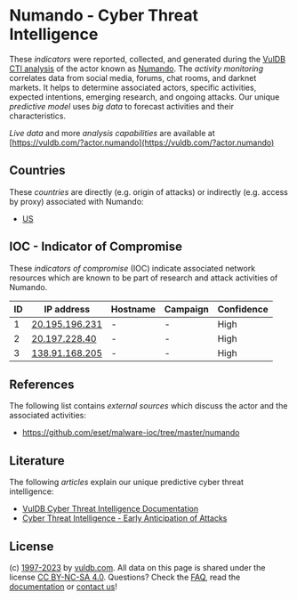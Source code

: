 # Numando - Cyber Threat Intelligence

These _indicators_ were reported, collected, and generated during the [VulDB CTI analysis](https://vuldb.com/?kb.cti) of the actor known as [Numando](https://vuldb.com/?actor.numando). The _activity monitoring_ correlates data from social media, forums, chat rooms, and darknet markets. It helps to determine associated actors, specific activities, expected intentions, emerging research, and ongoing attacks. Our unique _predictive model_ uses _big data_ to forecast activities and their characteristics.

_Live data_ and more _analysis capabilities_ are available at [https://vuldb.com/?actor.numando](https://vuldb.com/?actor.numando)

## Countries

These _countries_ are directly (e.g. origin of attacks) or indirectly (e.g. access by proxy) associated with Numando:

* [US](https://vuldb.com/?country.us)

## IOC - Indicator of Compromise

These _indicators of compromise_ (IOC) indicate associated network resources which are known to be part of research and attack activities of Numando.

ID | IP address | Hostname | Campaign | Confidence
-- | ---------- | -------- | -------- | ----------
1 | [20.195.196.231](https://vuldb.com/?ip.20.195.196.231) | - | - | High
2 | [20.197.228.40](https://vuldb.com/?ip.20.197.228.40) | - | - | High
3 | [138.91.168.205](https://vuldb.com/?ip.138.91.168.205) | - | - | High

## References

The following list contains _external sources_ which discuss the actor and the associated activities:

* https://github.com/eset/malware-ioc/tree/master/numando

## Literature

The following _articles_ explain our unique predictive cyber threat intelligence:

* [VulDB Cyber Threat Intelligence Documentation](https://vuldb.com/?kb.cti)
* [Cyber Threat Intelligence - Early Anticipation of Attacks](https://www.scip.ch/en/?labs.20201022)

## License

(c) [1997-2023](https://vuldb.com/?kb.changelog) by [vuldb.com](https://vuldb.com/?kb.about). All data on this page is shared under the license [CC BY-NC-SA 4.0](https://creativecommons.org/licenses/by-nc-sa/4.0/). Questions? Check the [FAQ](https://vuldb.com/?kb.faq), read the [documentation](https://vuldb.com/?kb) or [contact us](https://vuldb.com/?contact)!
